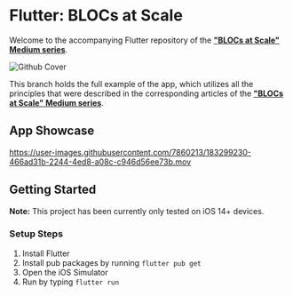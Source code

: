 # Flutter: BLOCs at Scale

Welcome to the accompanying Flutter repository of the [**"BLOCs at Scale" Medium series**](https://itnext.io/flutter-blocs-at-scale-1-the-state-machine-fce5f086d7b9).

![Github Cover](https://user-images.githubusercontent.com/7860213/183299396-bfba5d7f-149f-4e11-8f00-867806a67320.jpg)

This branch holds the full example of the app, which utilizes all the principles
that were described in the corresponding articles of the [**"BLOCs at Scale" Medium series**](https://itnext.io/flutter-blocs-at-scale-1-the-state-machine-fce5f086d7b9).

## App Showcase

https://user-images.githubusercontent.com/7860213/183299230-466ad31b-2244-4ed8-a08c-c946d56ee73b.mov


## Getting Started

**Note:** This project has been currently only tested on iOS 14+ devices.

### Setup Steps
1. Install Flutter
2. Install pub packages by running `flutter pub get`
3. Open the iOS Simulator
4. Run by typing `flutter run`
